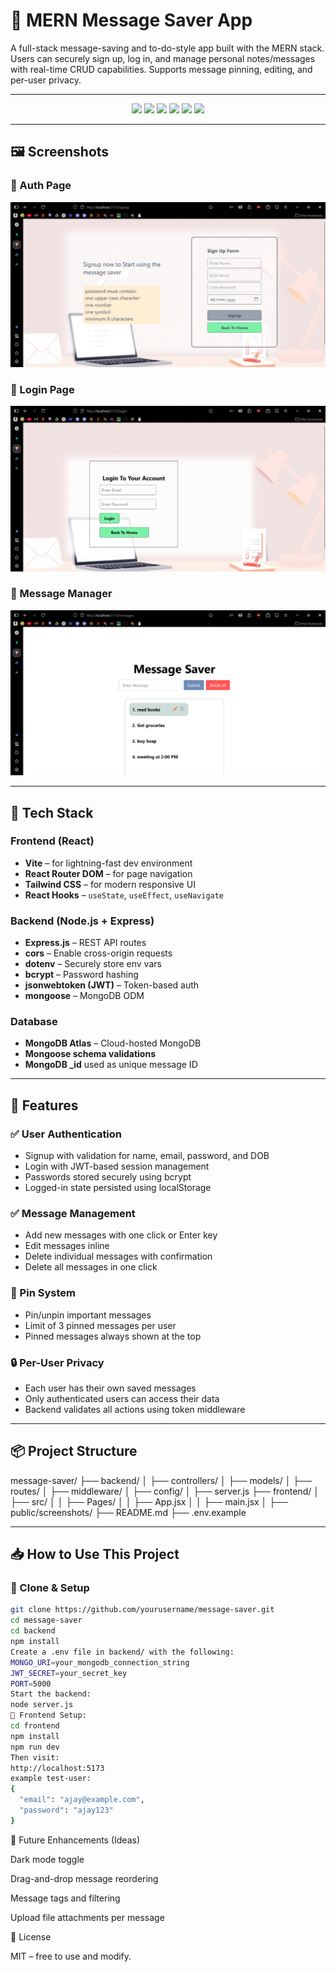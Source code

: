 # 📝 MERN Message Saver App

A full-stack message-saving and to-do-style app built with the MERN stack. Users can securely sign up, log in, and manage personal notes/messages with real-time CRUD capabilities. Supports message pinning, editing, and per-user privacy.

---

<div align="center">
  <img src="https://img.shields.io/badge/React-20232A?style=for-the-badge&logo=react&logoColor=61DAFB" />
  <img src="https://img.shields.io/badge/TailwindCSS-38B2AC?style=for-the-badge&logo=tailwind-css&logoColor=white" />
  <img src="https://img.shields.io/badge/Node.js-339933?style=for-the-badge&logo=nodedotjs&logoColor=white" />
  <img src="https://img.shields.io/badge/Express.js-000000?style=for-the-badge&logo=express&logoColor=white" />
  <img src="https://img.shields.io/badge/MongoDB-4EA94B?style=for-the-badge&logo=mongodb&logoColor=white" />
  <img src="https://img.shields.io/badge/React_Router-CA4245?style=for-the-badge&logo=react-router&logoColor=white" />
</div>

---

## 🖼️ Screenshots


### 🔐 Auth Page

![Signup Page](https://github.com/Ajayk2049/To-Do-Message-saver-app-MERN/blob/main/frontend/Screenshots/SignupPage.png?raw=true)

### 👤 Login Page

![Login Page](https://github.com/Ajayk2049/To-Do-Message-saver-app-MERN/blob/main/frontend/Screenshots/LoginPage.png?raw=true)

### 💬 Message Manager

![Message Saver](https://github.com/Ajayk2049/To-Do-Message-saver-app-MERN/blob/main/frontend/Screenshots/messageSaver.png?raw=true)



---

## 🚀 Tech Stack

### Frontend (React)
- **Vite** – for lightning-fast dev environment
- **React Router DOM** – for page navigation
- **Tailwind CSS** – for modern responsive UI
- **React Hooks** – `useState`, `useEffect`, `useNavigate`

### Backend (Node.js + Express)
- **Express.js** – REST API routes
- **cors** – Enable cross-origin requests
- **dotenv** – Securely store env vars
- **bcrypt** – Password hashing
- **jsonwebtoken (JWT)** – Token-based auth
- **mongoose** – MongoDB ODM

### Database
- **MongoDB Atlas** – Cloud-hosted MongoDB
- **Mongoose schema validations**
- **MongoDB _id** used as unique message ID

---

## 🔐 Features

### ✅ User Authentication
- Signup with validation for name, email, password, and DOB
- Login with JWT-based session management
- Passwords stored securely using bcrypt
- Logged-in state persisted using localStorage

### ✅ Message Management
- Add new messages with one click or Enter key
- Edit messages inline
- Delete individual messages with confirmation
- Delete all messages in one click

### 📌 Pin System
- Pin/unpin important messages
- Limit of 3 pinned messages per user
- Pinned messages always shown at the top

### 🔒 Per-User Privacy
- Each user has their own saved messages
- Only authenticated users can access their data
- Backend validates all actions using token middleware

---

## 📦 Project Structure

message-saver/
├── backend/
│ ├── controllers/
│ ├── models/
│ ├── routes/
│ ├── middleware/
│ ├── config/
│ ├── server.js
├── frontend/
│ ├── src/
│ │ ├── Pages/
│ │ ├── App.jsx
│ │ ├── main.jsx
│ ├── public/screenshots/
├── README.md
├── .env.example


---

## 📥 How to Use This Project

### 🔧 Clone & Setup

```bash
git clone https://github.com/yourusername/message-saver.git
cd message-saver
cd backend
npm install
Create a .env file in backend/ with the following:
MONGO_URI=your_mongodb_connection_string
JWT_SECRET=your_secret_key
PORT=5000
Start the backend:
node server.js
🧩 Frontend Setup:
cd frontend
npm install
npm run dev
Then visit:
http://localhost:5173
example test-user:
{
  "email": "ajay@example.com",
  "password": "ajay123"
}
```

🧠 Future Enhancements (Ideas)

 Dark mode toggle
 
 Drag-and-drop message reordering
 
 Message tags and filtering
 
 Upload file attachments per message

📄 License

MIT – free to use and modify.

